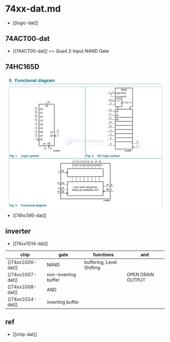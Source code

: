 
# 74xx-dat.md

- [[logic-dat]]


## 74ACT00-dat

- [[74ACT00-dat]] == Quad 2-Input NAND Gate

## 74HC165D

![](2024-09-20-11-33-37.png)


- [[74hc595-dat]]

## inverter 

- [[74xx1G14-dat]] 




| chip             | gate                 | functions                 | and               |
| ---------------- | -------------------- | ------------------------- | ----------------- |
| [[74xx1G00-dat]] | NAND                 | buffering, Level Shifting |                   |
| [[74xx1G07-dat]] | non-inverting buffer |                           | OPEN DRAIN OUTPUT |
| [[74xx1G08-dat]] | AND                  |                           |                   |
| [[74xx1G14-dat]] | inverting buffer     |                           |                   |



## ref 

- [[chip-dat]]